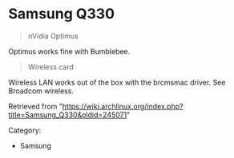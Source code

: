 Samsung Q330
============

  

> nVidia Optimus

Optimus works fine with Bumblebee.

> Wireless card

Wireless LAN works out of the box with the brcmsmac driver. See Broadcom
wireless.

Retrieved from
"https://wiki.archlinux.org/index.php?title=Samsung_Q330&oldid=245071"

Category:

-   Samsung
